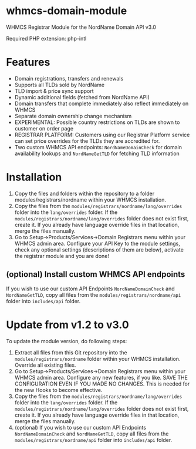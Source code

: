 # whmcs-domain-module
WHMCS Registrar Module for the NordName Domain API v3.0

Required PHP extension: php-intl

# Features
- Domain registrations, transfers and renewals
- Supports all TLDs sold by NordName
- TLD import & price sync support
- Dynamic additional fields (fetched from NordName API)
- Domain transfers that complete immediately also reflect immediately on WHMCS
- Separate domain ownership change mechanism
- EXPERIMENTAL: Possible country restrictions on TLDs are shown to customer on order page
- REGISTRAR PLATFORM: Customers using our Registrar Platform service can set price overrides for the TLDs they are accredited for.
- Two custom WHMCS API endpoints: `NordNameDomainCheck` for domain availability lookups and `NordNameGetTLD` for fetching TLD information

# Installation

1. Copy the files and folders within the repository to a folder modules/registrars/nordname within your WHMCS installation.
2. Copy the files from the `modules/registrars/nordname/lang/overrides` folder into the `lang/overrides` folder. If the `modules/registrars/nordname/lang/overrides` folder does not exist first, create it. If you already have language override files in that location, merge the files manually.
3. Go to Setup->Products/Services->Domain Registrars menu within your WHMCS admin area. Configure your API Key to the module settings, check any optional settings (descriptions of them are below), activate the registrar module and you are done!


## (optional) Install custom WHMCS API endpoints

If you wish to use our custom API Endpoints `NordNameDomainCheck` and `NordNameGetTLD`, copy all files from the `modules/registrars/nordname/api` folder into `includes/api` folder.


# Update from v1.2 to v3.0

To update the module version, do following steps:

1. Extract all files from this Git repository into the `modules/registrars/nordname` folder within your WHMCS installation. Override all existing files.
2. Go to Setup->Products/Services->Domain Registrars menu within your WHMCS admin area. Configure any new features, if you like. SAVE THE CONFIGURATION EVEN IF YOU MADE NO CHANGES. This is needed for the new Hooks to become effective.
3. Copy the files from the `modules/registrars/nordname/lang/overrides` folder into the `lang/overrides` folder. If the `modules/registrars/nordname/lang/overrides` folder does not exist first, create it. If you already have language override files in that location, merge the files manually.
4. (optional) If you wish to use our custom API Endpoints `NordNameDomainCheck` and `NordNameGetTLD`, copy all files from the `modules/registrars/nordname/api` folder into `includes/api` folder.


